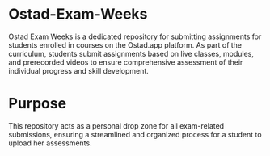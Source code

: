 # Ostad-Exam-Weeks
Ostad Exam Weeks is a dedicated repository for submitting assignments for students enrolled in courses on the Ostad.app platform. As part of the curriculum, students submit assignments based on live classes, modules, and prerecorded videos to ensure comprehensive assessment of their individual progress and skill development.

# Purpose
This repository acts as a personal drop zone for all exam-related submissions, ensuring a streamlined and organized process for a student to upload her assessments.
